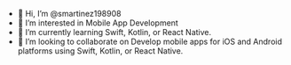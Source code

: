 - 👋 Hi, I’m @smartinez198908
- 👀 I’m interested in Mobile App Development
- 🌱 I’m currently learning Swift, Kotlin, or React Native.
- 💞️ I’m looking to collaborate on Develop mobile apps for iOS and Android platforms using Swift, Kotlin, or React Native.

<!---
smartinez198908/smartinez198908 is a ✨ special ✨ repository because its `README.md` (this file) appears on your GitHub profile.
You can click the Preview link to take a look at your changes.
--->

